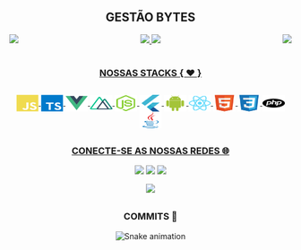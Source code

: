 
<div align="center">
  
  ## GESTÃO BYTES

  <a href="https://github.com/gestaobytes">
  <img height="180em" src="https://github-readme-stats.vercel.app/api?username=gestaobytes&show_icons=true&theme=dark&include_all_commits=true&count_private=true"/>
  <img height="180em" src="https://github-readme-stats.vercel.app/api/top-langs/?username=gestaobytes&layout=compact&langs_count=7&theme=dark"/>
    <img align="left" src="https://github-readme-stats.vercel.app/api/top-langs:username=gestaobytes&show_icons=true&icon_color=ad0d52&text_color=24292e&bg_color=ffffff&hide_title=true" />
    <img align="right" src="https://github-readme-stats.vercel.app/api?username=gestaobytes&show_icons=true&icon_color=ad0d52&text_color=24292e&bg_color=ffffff&hide_title=true" />

    
</div>


<div style="display: inline_block" align="center"><br>

  ### NOSSAS STACKS { ♥️ }
  
  ##

  <img align="center" alt="Js" height="30" width="40" src="https://raw.githubusercontent.com/devicons/devicon/master/icons/javascript/javascript-plain.svg">
  <img align="center" alt="Ts" height="30" width="40" src="https://raw.githubusercontent.com/devicons/devicon/master/icons/typescript/typescript-plain.svg">
  <img align="center" alt="Vue" height="30" width="40" src="https://raw.githubusercontent.com/devicons/devicon/master/icons/vuejs/vuejs-original.svg">
  <img align="center" alt="Nuxt" height="30" width="40" src="https://raw.githubusercontent.com/devicons/devicon/master/icons/nuxtjs/nuxtjs-original.svg">
  <img align="center" alt="Node" height="30" width="40" src="https://raw.githubusercontent.com/devicons/devicon/master/icons/nodejs/nodejs-original.svg">
  <img align="center" alt="Flutter" height="30" width="40" src="https://raw.githubusercontent.com/devicons/devicon/master/icons/flutter/flutter-original.svg">
  <img align="center" alt="Android" height="30" width="40" src="https://raw.githubusercontent.com/devicons/devicon/master/icons/android/android-original.svg">
  <img align="center" alt="React" height="30" width="40" src="https://raw.githubusercontent.com/devicons/devicon/master/icons/react/react-original.svg">
  <img align="center" alt="HTML" height="30" width="40" src="https://raw.githubusercontent.com/devicons/devicon/master/icons/html5/html5-original.svg">
  <img align="center" alt="CSS" height="30" width="40" src="https://raw.githubusercontent.com/devicons/devicon/master/icons/css3/css3-original.svg">
  <img align="center" alt="PHP" height="30" width="40" src="https://raw.githubusercontent.com/devicons/devicon/master/icons/php/php-plain.svg">
  <img align="center" alt="Java" height="30" width="40" src="https://raw.githubusercontent.com/devicons/devicon/master/icons/java/java-original.svg">

  <!-- <img align="right" alt="Logo" height="150" style="border-radius:50px;" src="https://avatars.githubusercontent.com/u/48870111?v=4"> -->
</div>
  
  ##
 
<div align="center">
  
  ### CONECTE-SE AS NOSSAS REDES 🌐

  <a href="https://www.facebook.com/gestaobytes" target="_blank"><img src="https://img.shields.io/badge/Facebook-1877F2?style=for-the-badge&logo=facebook&logoColor=white" target="_blank"></a>
  <a href="https://instagram.com/gestaobytes" target="_blank"><img src="https://img.shields.io/badge/Instagram-E4405F?style=for-the-badge&logo=instagram&logoColor=white" target="_blank"></a>
  <a href="https://twitter.com/gestaobytes" target="_blank"><img src="https://img.shields.io/badge/Twitter-1DA1F2?style=for-the-badge&logo=twitter&logoColor=white" target="_blank"></a>

  <a href = "mailto:gestaobytes@gmail.com"><img src="https://img.shields.io/badge/-Gmail-%23333?style=for-the-badge&logo=gmail&logoColor=white" target="_blank"></a>
  
  ##
  
  ### COMMITS 🚀
 
  ![Snake animation](https://github.com/gestaobytes/gestaobytes/blob/output/github-contribution-grid-snake.svg)
 
</div>
